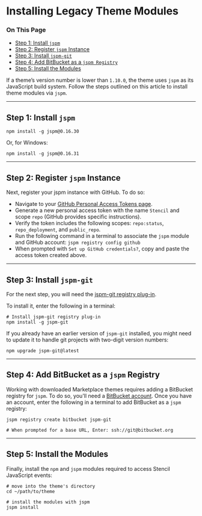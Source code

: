 # Installing Legacy Theme Modules

<div class="otp" id="no-index">

### On This Page

* [Step 1: Install `jspm`](#install-jspm)
* [Step 2: Register `jspm` Instance](#register-jspm-instance)
* [Step 3: Install `jspm-git`](#install-jspm-git)
* [Step 4: Add BitBucket as a `jspm Registry`](#add-bitbucket-as-a-jspm-registry)
* [Step 5: Install the Modules](#install-the-modules) 

</div>

If a theme’s version number is lower than `1.10.0`, the theme uses `jspm` as its JavaScript build system. Follow the steps outlined on this article to install theme modules via `jspm`.

--- 

<a href='#install-jspm' aria-hidden='true' class='block-anchor'  id='install-jspm'><i aria-hidden='true' class='linkify icon'></i></a>

## Step 1: Install `jspm`

```shell
npm install -g jspm@0.16.30
```

Or, for Windows:

```shell
npm install -g jspm@0.16.31
```

---

<a href='#register-jspm-instance' aria-hidden='true' class='block-anchor'  id='register-jspm-instance'><i aria-hidden='true' class='linkify icon'></i></a>

## Step 2: Register `jspm` Instance

Next, register your jspm instance with GitHub. To do so:
* Navigate to your [GitHub Personal Access Tokens page](https://github.com/settings/tokens).
* Generate a new personal access token with the name `Stencil` and scope `repo` (GitHub provides specific instructions).
* Verify the token includes the following scopes: `repo:status`, `repo_deployment`, and `public_repo`.
* Run the following command in a terminal to associate the `jspm` module and GitHub account: `jspm registry config github`
* When prompted with `Set up GitHub credentials?`, copy and paste the access token created above.

---

<a href='#install-jspm-git' aria-hidden='true' class='block-anchor'  id='install-jspm-git'><i aria-hidden='true' class='linkify icon'></i></a>

## Step 3: Install `jspm-git`

For the next step, you will need the [jspm-git registry plug-in](https://www.npmjs.com/package/jspm-git).

To install it, enter the following in a terminal: 

```shell
# Install jspm-git registry plug-in
npm install -g jspm-git
```

If you already have an earlier version of `jspm-git` installed, you might need to update it to handle git projects with two-digit version numbers: 

```shell
npm upgrade jspm-git@latest
```

---

<a href='#add-bitbucket-as-a-jspm-registry' aria-hidden='true' class='block-anchor'  id='add-bitbucket-as-a-jspm-registry'><i aria-hidden='true' class='linkify icon'></i></a>

## Step 4: Add BitBucket as a `jspm` Registry

Working with downloaded Marketplace themes requires adding a BitBucket registry for `jspm`. To do so, you'll need a [BitBucket account](https://bitbucket.org/product). Once you have an account, enter the following in a terminal to add BitBucket as a `jspm` registry:

```shell
jspm registry create bitbucket jspm-git

# When prompted for a base URL, Enter: ssh://git@bitbucket.org
```

---

<a href='#install-the-modules' aria-hidden='true' class='block-anchor'  id='install-the-modules'><i aria-hidden='true' class='linkify icon'></i></a>

## Step 5: Install the Modules

Finally, install the `npm` and `jspm` modules required to access Stencil JavaScript events:

```shell
# move into the theme's directory
cd ~/path/to/theme

# install the modules with jspm
jspm install
```